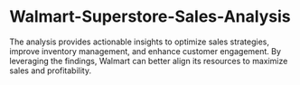 # Walmart-Superstore-Sales-Analysis
The analysis provides actionable insights to optimize sales strategies, improve inventory management, and enhance customer engagement. By leveraging the findings, Walmart can better align its resources to maximize sales and profitability.
